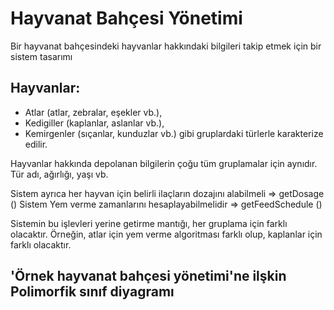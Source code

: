# Hayvanat Bahçesi Yönetimi
Bir hayvanat bahçesindeki hayvanlar hakkındaki bilgileri takip etmek için bir sistem tasarımı

## Hayvanlar:
- Atlar (atlar, zebralar, eşekler vb.),
- Kedigiller (kaplanlar, aslanlar vb.),
- Kemirgenler (sıçanlar, kunduzlar vb.) gibi gruplardaki türlerle karakterize edilir.

Hayvanlar hakkında depolanan bilgilerin çoğu tüm gruplamalar için aynıdır. Tür adı, ağırlığı, yaşı vb.

Sistem ayrıca her hayvan için belirli ilaçların dozajını alabilmeli => getDosage ()
Sistem Yem verme zamanlarını hesaplayabilmelidir => getFeedSchedule ()

Sistemin bu işlevleri yerine getirme mantığı, her gruplama için farklı olacaktır. Örneğin, atlar için yem verme algoritması farklı olup, kaplanlar için farklı olacaktır.

## 'Örnek hayvanat bahçesi yönetimi'ne ilşkin Polimorfik sınıf diyagramı

![]()
